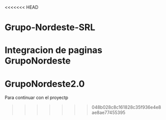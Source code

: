 <<<<<<< HEAD
# Grupo-Nordeste-SRL
Integracion de paginas GrupoNordeste
=======
# GrupoNordeste2.0
Para continuar con el proyectp
>>>>>>> 048b028c8c161828c35f936e4e8ae8ae77455395
